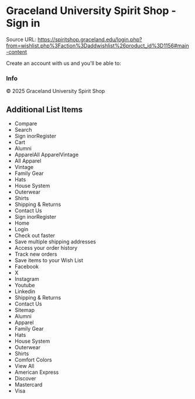 # Graceland University Spirit Shop - Sign in

Source URL: https://spiritshop.graceland.edu/login.php?from=wishlist.php%3Faction%3Daddwishlist%26product_id%3D1156#main-content

Create an account with us and you'll be able to:

### Info

© 2025 Graceland University Spirit Shop


## Additional List Items

- Compare
- Search
- Sign inorRegister
- Cart
- Alumni
- ApparelAll ApparelVintage
- All Apparel
- Vintage
- Family Gear
- Hats
- House System
- Outerwear
- Shirts
- Shipping & Returns
- Contact Us
- Sign inorRegister
- Home
- Login
- Check out faster
- Save multiple shipping addresses
- Access your order history
- Track new orders
- Save items to your Wish List
- Facebook
- X
- Instagram
- Youtube
- Linkedin
- Shipping & Returns
- Contact Us
- Sitemap
- Alumni
- Apparel
- Family Gear
- Hats
- House System
- Outerwear
- Shirts
- Comfort Colors
- View All
- American Express
- Discover
- Mastercard
- Visa

